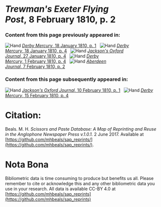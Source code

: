 # *Trewman's Exeter Flying Post*, 8 February 1810, p. 2  
  
### Content from this page previously appeared in:  
![Hand](http://scissorsandpaste.net/wp-content/uploads/2017/06/smallhandpointer.png) [*Derby Mercury*, 18 January 1810, p. 1](https://mhbeals.github.io/sap_html/Derby-Mercury/Derby-Mercury-18-January-1810-p-1)  
![Hand](http://scissorsandpaste.net/wp-content/uploads/2017/06/smallhandpointer.png) [*Derby Mercury*, 18 January 1810, p. 4](https://mhbeals.github.io/sap_html/Derby-Mercury/Derby-Mercury-18-January-1810-p-4)  
![Hand](http://scissorsandpaste.net/wp-content/uploads/2017/06/smallhandpointer.png) [*Jackson's Oxford Journal*, 27 January 1810, p. 4](https://mhbeals.github.io/sap_html/Jackson's-Oxford-Journal/Jackson's-Oxford-Journal-27-January-1810-p-4)  
![Hand](http://scissorsandpaste.net/wp-content/uploads/2017/06/smallhandpointer.png) [*Derby Mercury*, 1 February 1810, p. 4](https://mhbeals.github.io/sap_html/Derby-Mercury/Derby-Mercury-1-February-1810-p-4)  
![Hand](http://scissorsandpaste.net/wp-content/uploads/2017/06/smallhandpointer.png) [*Aberdeen Journal*, 7 February 1810, p. 2](https://mhbeals.github.io/sap_html/Aberdeen-Journal/Aberdeen-Journal-7-February-1810-p-2)  
  
### Content from this page subsequently appeared in:  
![Hand](http://scissorsandpaste.net/wp-content/uploads/2017/06/smallhandpointer.png) [*Jackson's Oxford Journal*, 10 February 1810, p. 1](https://mhbeals.github.io/sap_html/Jackson's-Oxford-Journal/Jackson's-Oxford-Journal-10-February-1810-p-1)  
![Hand](http://scissorsandpaste.net/wp-content/uploads/2017/06/smallhandpointer.png) [*Derby Mercury*, 15 February 1810, p. 4](https://mhbeals.github.io/sap_html/Derby-Mercury/Derby-Mercury-15-February-1810-p-4)  


# Citation: 

Beals. M. H. *Scissors and Paste Database: A Map of Reprinting and Reuse in the Anglophone Newspaper Press v.1.0.1.* 2 June 2017. Available at [https://github.com/mhbeals/sap_reprints/](https://github.com/mhbeals/sap_reprints/). 

# Nota Bona

Bibliometric data is time consuming to produce but benefits us all. Please remember to cite or acknowledge this and any other bibliometric data you use in your research. All data is available CC-BY 4.0 at [https://github.com/mhbeals/sap_reprints](https://github.com/mhbeals/sap_reprints)
